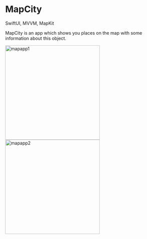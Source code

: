 # MapCity
SwiftUI, MVVM, MapKit

MapCity is an app which shows you places on the map with some information about this object.

<p float='left'>
  <img width="300" alt="mapapp1" src="https://user-images.githubusercontent.com/107407005/218708211-1b7f901e-b2d6-42e5-817d-ff9c6cb7e950.png">
  <img width="300" alt="mapapp2" src="https://user-images.githubusercontent.com/107407005/218708236-68000aa9-23ad-41f8-b125-905d96f8857c.png">
</p>


